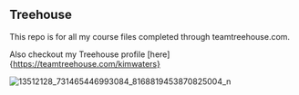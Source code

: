 ## Treehouse

This repo is for all my course files completed through teamtreehouse.com.


Also checkout my Treehouse profile [here]{https://teamtreehouse.com/kimwaters}

![13512128_731465446993084_8168819453870825004_n](https://user-images.githubusercontent.com/66889510/101624505-eb366e00-3a11-11eb-9da8-2f1634e485b5.jpg)

